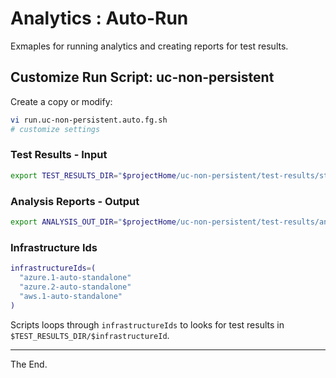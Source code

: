 # Analytics : Auto-Run

Exmaples for running analytics and creating reports for test results.

## Customize Run Script: uc-non-persistent

Create a copy or modify:

````bash
vi run.uc-non-persistent.auto.fg.sh
# customize settings
````

### Test Results - Input
````bash
export TEST_RESULTS_DIR="$projectHome/uc-non-persistent/test-results/stats"
````

### Analysis Reports - Output
````bash
export ANALYSIS_OUT_DIR="$projectHome/uc-non-persistent/test-results/analysis"
````

### Infrastructure Ids

````bash
infrastructureIds=(
  "azure.1-auto-standalone"
  "azure.2-auto-standalone"
  "aws.1-auto-standalone"
)
````

Scripts loops through `infrastructureIds` to looks for test results in `$TEST_RESULTS_DIR/$infrastructureId`.

---
The End.
